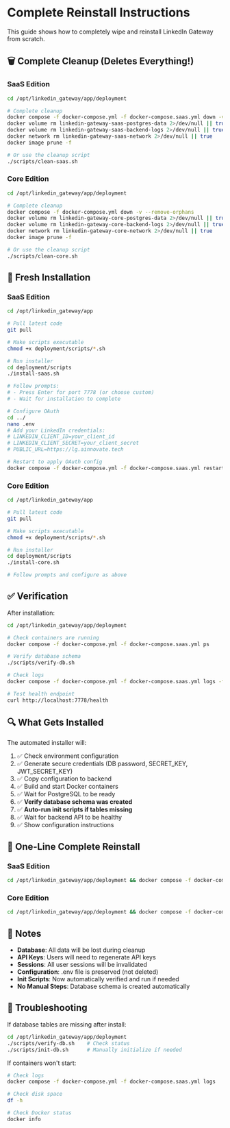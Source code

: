# Complete Reinstall Instructions

This guide shows how to completely wipe and reinstall LinkedIn Gateway from scratch.

## 🗑️ Complete Cleanup (Deletes Everything!)

### SaaS Edition

```bash
cd /opt/linkedin_gateway/app/deployment

# Complete cleanup
docker compose -f docker-compose.yml -f docker-compose.saas.yml down -v --remove-orphans
docker volume rm linkedin-gateway-saas-postgres-data 2>/dev/null || true
docker volume rm linkedin-gateway-saas-backend-logs 2>/dev/null || true
docker network rm linkedin-gateway-saas-network 2>/dev/null || true
docker image prune -f

# Or use the cleanup script
./scripts/clean-saas.sh
```

### Core Edition

```bash
cd /opt/linkedin_gateway/app/deployment

# Complete cleanup
docker compose -f docker-compose.yml down -v --remove-orphans
docker volume rm linkedin-gateway-core-postgres-data 2>/dev/null || true
docker volume rm linkedin-gateway-core-backend-logs 2>/dev/null || true
docker network rm linkedin-gateway-core-network 2>/dev/null || true
docker image prune -f

# Or use the cleanup script
./scripts/clean-core.sh
```

## 🚀 Fresh Installation

### SaaS Edition

```bash
cd /opt/linkedin_gateway/app

# Pull latest code
git pull

# Make scripts executable
chmod +x deployment/scripts/*.sh

# Run installer
cd deployment/scripts
./install-saas.sh

# Follow prompts:
# - Press Enter for port 7778 (or choose custom)
# - Wait for installation to complete

# Configure OAuth
cd ../
nano .env
# Add your LinkedIn credentials:
# LINKEDIN_CLIENT_ID=your_client_id
# LINKEDIN_CLIENT_SECRET=your_client_secret
# PUBLIC_URL=https://lg.ainnovate.tech

# Restart to apply OAuth config
docker compose -f docker-compose.yml -f docker-compose.saas.yml restart
```

### Core Edition

```bash
cd /opt/linkedin_gateway/app

# Pull latest code
git pull

# Make scripts executable
chmod +x deployment/scripts/*.sh

# Run installer
cd deployment/scripts
./install-core.sh

# Follow prompts and configure as above
```

## ✅ Verification

After installation:

```bash
cd /opt/linkedin_gateway/app/deployment

# Check containers are running
docker compose -f docker-compose.yml -f docker-compose.saas.yml ps

# Verify database schema
./scripts/verify-db.sh

# Check logs
docker compose -f docker-compose.yml -f docker-compose.saas.yml logs -f backend

# Test health endpoint
curl http://localhost:7778/health
```

## 🔍 What Gets Installed

The automated installer will:

1. ✅ Check environment configuration
2. ✅ Generate secure credentials (DB password, SECRET_KEY, JWT_SECRET_KEY)
3. ✅ Copy configuration to backend
4. ✅ Build and start Docker containers
5. ✅ Wait for PostgreSQL to be ready
6. ✅ **Verify database schema was created**
7. ✅ **Auto-run init scripts if tables missing**
8. ✅ Wait for backend API to be healthy
9. ✅ Show configuration instructions

## 🎯 One-Line Complete Reinstall

### SaaS Edition
```bash
cd /opt/linkedin_gateway/app/deployment && docker compose -f docker-compose.yml -f docker-compose.saas.yml down -v && docker volume rm linkedin-gateway-saas-postgres-data linkedin-gateway-saas-backend-logs 2>/dev/null; docker network rm linkedin-gateway-saas-network 2>/dev/null; cd scripts && ./install-saas.sh
```

### Core Edition
```bash
cd /opt/linkedin_gateway/app/deployment && docker compose -f docker-compose.yml down -v && docker volume rm linkedin-gateway-core-postgres-data linkedin-gateway-core-backend-logs 2>/dev/null; docker network rm linkedin-gateway-core-network 2>/dev/null; cd scripts && ./install-core.sh
```

## 📝 Notes

- **Database**: All data will be lost during cleanup
- **API Keys**: Users will need to regenerate API keys
- **Sessions**: All user sessions will be invalidated
- **Configuration**: .env file is preserved (not deleted)
- **Init Scripts**: Now automatically verified and run if needed
- **No Manual Steps**: Database schema is created automatically

## 🔧 Troubleshooting

If database tables are missing after install:

```bash
cd /opt/linkedin_gateway/app/deployment
./scripts/verify-db.sh    # Check status
./scripts/init-db.sh      # Manually initialize if needed
```

If containers won't start:

```bash
# Check logs
docker compose -f docker-compose.yml -f docker-compose.saas.yml logs

# Check disk space
df -h

# Check Docker status
docker info
```

